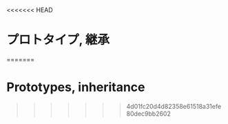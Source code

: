 <<<<<<< HEAD
# プロトタイプ, 継承
=======
# Prototypes, inheritance
>>>>>>> 4d01fc20d4d82358e61518a31efe80dec9bb2602

